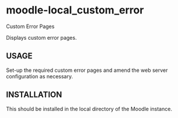 # moodle-local_custom_error
Custom Error Pages

Displays custom error pages.

<h2>USAGE</h2>

Set-up the required custom error pages and amend the web server configuration as necessary.

<h2>INSTALLATION</h2>

This should be installed in the local directory of the Moodle instance.
